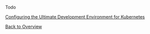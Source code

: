 

Todo

[Configuring the Ultimate Development Environment for Kubernetes](http://thenewstack.io/tutorial-configuring-ultimate-development-environment-kubernetes/)

[Back to Overview](index.md)
